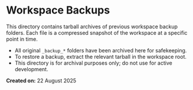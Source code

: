# Workspace Backups

This directory contains tarball archives of previous workspace backup folders. Each file is a compressed snapshot of the workspace at a specific point in time.

- All original `_backup_*` folders have been archived here for safekeeping.
- To restore a backup, extract the relevant tarball in the workspace root.
- This directory is for archival purposes only; do not use for active development.

**Created on:** 22 August 2025
